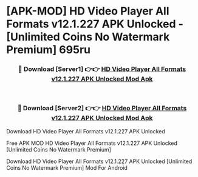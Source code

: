# [APK-MOD] HD Video Player All Formats v12.1.227 APK Unlocked - [Unlimited Coins No Watermark Premium] 695ru



<div align="center">
<h3>🔴 Download [Server1] 👉👉 <a href="https://momento.my/?title=HD_Video_Player_All_Formats_v12.1.227_APK_Unlocked">HD Video Player All Formats v12.1.227 APK Unlocked Mod Apk</a></h3><br>

<h3>🔴 Download [Server2] 👉👉 <a href="https://momento.my/?title=HD_Video_Player_All_Formats_v12.1.227_APK_Unlocked">HD Video Player All Formats v12.1.227 APK Unlocked Mod Apk</a></h3>
</div>



Download HD Video Player All Formats v12.1.227 APK Unlocked 

Free APK MOD HD Video Player All Formats v12.1.227 APK Unlocked [Unlimited Coins No Watermark Premium]

Download HD Video Player All Formats v12.1.227 APK Unlocked [Unlimited Coins No Watermark Premium] Mod For Android
